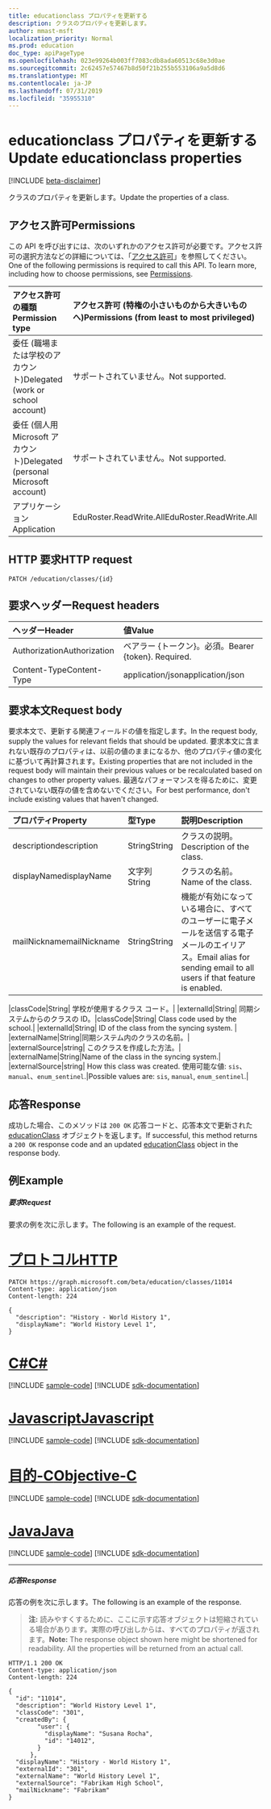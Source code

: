 ```yaml
---
title: educationclass プロパティを更新する
description: クラスのプロパティを更新します。
author: mmast-msft
localization_priority: Normal
ms.prod: education
doc_type: apiPageType
ms.openlocfilehash: 023e99264b003ff7083cdb8ada60513c68e3d0ae
ms.sourcegitcommit: 2c62457e57467b8d50f21b255b553106a9a5d8d6
ms.translationtype: MT
ms.contentlocale: ja-JP
ms.lasthandoff: 07/31/2019
ms.locfileid: "35955310"
---
```

# <a name="update-educationclass-properties"></a><span data-ttu-id="601eb-103">educationclass プロパティを更新する</span><span class="sxs-lookup"><span data-stu-id="601eb-103">Update educationclass properties</span></span>

[!INCLUDE [beta-disclaimer](../../includes/beta-disclaimer.md)]

<span data-ttu-id="601eb-104">クラスのプロパティを更新します。</span><span class="sxs-lookup"><span data-stu-id="601eb-104">Update the properties of a class.</span></span>

## <a name="permissions"></a><span data-ttu-id="601eb-105">アクセス許可</span><span class="sxs-lookup"><span data-stu-id="601eb-105">Permissions</span></span>
<span data-ttu-id="601eb-p101">この API を呼び出すには、次のいずれかのアクセス許可が必要です。アクセス許可の選択方法などの詳細については、「[アクセス許可](/graph/permissions-reference)」を参照してください。</span><span class="sxs-lookup"><span data-stu-id="601eb-p101">One of the following permissions is required to call this API. To learn more, including how to choose permissions, see [Permissions](/graph/permissions-reference).</span></span>

|<span data-ttu-id="601eb-108">アクセス許可の種類</span><span class="sxs-lookup"><span data-stu-id="601eb-108">Permission type</span></span>      | <span data-ttu-id="601eb-109">アクセス許可 (特権の小さいものから大きいものへ)</span><span class="sxs-lookup"><span data-stu-id="601eb-109">Permissions (from least to most privileged)</span></span>              |
|:--------------------|:---------------------------------------------------------|
|<span data-ttu-id="601eb-110">委任 (職場または学校のアカウント)</span><span class="sxs-lookup"><span data-stu-id="601eb-110">Delegated (work or school account)</span></span> |  <span data-ttu-id="601eb-111">サポートされていません。</span><span class="sxs-lookup"><span data-stu-id="601eb-111">Not supported.</span></span>  |
|<span data-ttu-id="601eb-112">委任 (個人用 Microsoft アカウント)</span><span class="sxs-lookup"><span data-stu-id="601eb-112">Delegated (personal Microsoft account)</span></span> | <span data-ttu-id="601eb-113">サポートされていません。</span><span class="sxs-lookup"><span data-stu-id="601eb-113">Not supported.</span></span>   |
|<span data-ttu-id="601eb-114">アプリケーション</span><span class="sxs-lookup"><span data-stu-id="601eb-114">Application</span></span> | <span data-ttu-id="601eb-115">EduRoster.ReadWrite.All</span><span class="sxs-lookup"><span data-stu-id="601eb-115">EduRoster.ReadWrite.All</span></span> | 

## <a name="http-request"></a><span data-ttu-id="601eb-116">HTTP 要求</span><span class="sxs-lookup"><span data-stu-id="601eb-116">HTTP request</span></span>
<!-- { "blockType": "ignored" } -->
```http
PATCH /education/classes/{id}
```
## <a name="request-headers"></a><span data-ttu-id="601eb-117">要求ヘッダー</span><span class="sxs-lookup"><span data-stu-id="601eb-117">Request headers</span></span>
| <span data-ttu-id="601eb-118">ヘッダー</span><span class="sxs-lookup"><span data-stu-id="601eb-118">Header</span></span>       | <span data-ttu-id="601eb-119">値</span><span class="sxs-lookup"><span data-stu-id="601eb-119">Value</span></span> |
|:---------------|:--------|
| <span data-ttu-id="601eb-120">Authorization</span><span class="sxs-lookup"><span data-stu-id="601eb-120">Authorization</span></span>  | <span data-ttu-id="601eb-p102">ベアラー {トークン}。必須。</span><span class="sxs-lookup"><span data-stu-id="601eb-p102">Bearer {token}. Required.</span></span>  |
| <span data-ttu-id="601eb-123">Content-Type</span><span class="sxs-lookup"><span data-stu-id="601eb-123">Content-Type</span></span>  | <span data-ttu-id="601eb-124">application/json</span><span class="sxs-lookup"><span data-stu-id="601eb-124">application/json</span></span>  |

## <a name="request-body"></a><span data-ttu-id="601eb-125">要求本文</span><span class="sxs-lookup"><span data-stu-id="601eb-125">Request body</span></span>
<span data-ttu-id="601eb-126">要求本文で、更新する関連フィールドの値を指定します。</span><span class="sxs-lookup"><span data-stu-id="601eb-126">In the request body, supply the values for relevant fields that should be updated.</span></span> <span data-ttu-id="601eb-127">要求本文に含まれない既存のプロパティは、以前の値のままになるか、他のプロパティ値の変化に基づいて再計算されます。</span><span class="sxs-lookup"><span data-stu-id="601eb-127">Existing properties that are not included in the request body will maintain their previous values or be recalculated based on changes to other property values.</span></span> <span data-ttu-id="601eb-128">最適なパフォーマンスを得るために、変更されていない既存の値を含めないでください。</span><span class="sxs-lookup"><span data-stu-id="601eb-128">For best performance, don't include existing values that haven't changed.</span></span>

| <span data-ttu-id="601eb-129">プロパティ</span><span class="sxs-lookup"><span data-stu-id="601eb-129">Property</span></span>     | <span data-ttu-id="601eb-130">型</span><span class="sxs-lookup"><span data-stu-id="601eb-130">Type</span></span>   |<span data-ttu-id="601eb-131">説明</span><span class="sxs-lookup"><span data-stu-id="601eb-131">Description</span></span>|
|:---------------|:--------|:----------|
|<span data-ttu-id="601eb-132">description</span><span class="sxs-lookup"><span data-stu-id="601eb-132">description</span></span>|<span data-ttu-id="601eb-133">String</span><span class="sxs-lookup"><span data-stu-id="601eb-133">String</span></span>| <span data-ttu-id="601eb-134">クラスの説明。</span><span class="sxs-lookup"><span data-stu-id="601eb-134">Description of the class.</span></span>|
|<span data-ttu-id="601eb-135">displayName</span><span class="sxs-lookup"><span data-stu-id="601eb-135">displayName</span></span>|<span data-ttu-id="601eb-136">文字列</span><span class="sxs-lookup"><span data-stu-id="601eb-136">String</span></span>| <span data-ttu-id="601eb-137">クラスの名前。</span><span class="sxs-lookup"><span data-stu-id="601eb-137">Name of the class.</span></span>|
|<span data-ttu-id="601eb-138">mailNickname</span><span class="sxs-lookup"><span data-stu-id="601eb-138">mailNickname</span></span>|<span data-ttu-id="601eb-139">String</span><span class="sxs-lookup"><span data-stu-id="601eb-139">String</span></span>| <span data-ttu-id="601eb-140">機能が有効になっている場合に、すべてのユーザーに電子メールを送信する電子メールのエイリアス。</span><span class="sxs-lookup"><span data-stu-id="601eb-140">Email alias for sending email to all users if that feature is enabled.</span></span> |
<!-- Please verify the revised description here. -->
<span data-ttu-id="601eb-141">|classCode|String| 学校が使用するクラス コード。| |externalId|String| 同期システムからのクラスの ID。</span><span class="sxs-lookup"><span data-stu-id="601eb-141">|classCode|String| Class code used by the school.| |externalId|String| ID of the class from the syncing system.</span></span> <span data-ttu-id="601eb-142">| |externalName|String|同期システム内のクラスの名前。| |externalSource|string| このクラスを作成した方法。</span><span class="sxs-lookup"><span data-stu-id="601eb-142">| |externalName|String|Name of the class in the syncing system.| |externalSource|string| How this class was created.</span></span> <span data-ttu-id="601eb-143">使用可能な値: `sis`、`manual`、`enum_sentinel`.|</span><span class="sxs-lookup"><span data-stu-id="601eb-143">Possible values are: `sis`, `manual`, `enum_sentinel`.|</span></span>

## <a name="response"></a><span data-ttu-id="601eb-144">応答</span><span class="sxs-lookup"><span data-stu-id="601eb-144">Response</span></span>
<span data-ttu-id="601eb-145">成功した場合、このメソッドは `200 OK` 応答コードと、応答本文で更新された [educationClass](../resources/educationclass.md) オブジェクトを返します。</span><span class="sxs-lookup"><span data-stu-id="601eb-145">If successful, this method returns a `200 OK` response code and an updated [educationClass](../resources/educationclass.md) object in the response body.</span></span>
## <a name="example"></a><span data-ttu-id="601eb-146">例</span><span class="sxs-lookup"><span data-stu-id="601eb-146">Example</span></span>
##### <a name="request"></a><span data-ttu-id="601eb-147">要求</span><span class="sxs-lookup"><span data-stu-id="601eb-147">Request</span></span>
<span data-ttu-id="601eb-148">要求の例を次に示します。</span><span class="sxs-lookup"><span data-stu-id="601eb-148">The following is an example of the request.</span></span>

# <a name="httptabhttp"></a>[<span data-ttu-id="601eb-149">プロトコル</span><span class="sxs-lookup"><span data-stu-id="601eb-149">HTTP</span></span>](#tab/http)
<!-- {
  "blockType": "request",
  "name": "update_educationclass"
}-->
```http
PATCH https://graph.microsoft.com/beta/education/classes/11014
Content-type: application/json
Content-length: 224

{
  "description": "History - World History 1",
  "displayName": "World History Level 1",
}
```
# <a name="ctabcsharp"></a>[<span data-ttu-id="601eb-150">C#</span><span class="sxs-lookup"><span data-stu-id="601eb-150">C#</span></span>](#tab/csharp)
[!INCLUDE [sample-code](../includes/snippets/csharp/update-educationclass-csharp-snippets.md)]
[!INCLUDE [sdk-documentation](../includes/snippets/snippets-sdk-documentation-link.md)]

# <a name="javascripttabjavascript"></a>[<span data-ttu-id="601eb-151">Javascript</span><span class="sxs-lookup"><span data-stu-id="601eb-151">Javascript</span></span>](#tab/javascript)
[!INCLUDE [sample-code](../includes/snippets/javascript/update-educationclass-javascript-snippets.md)]
[!INCLUDE [sdk-documentation](../includes/snippets/snippets-sdk-documentation-link.md)]

# <a name="objective-ctabobjc"></a>[<span data-ttu-id="601eb-152">目的-C</span><span class="sxs-lookup"><span data-stu-id="601eb-152">Objective-C</span></span>](#tab/objc)
[!INCLUDE [sample-code](../includes/snippets/objc/update-educationclass-objc-snippets.md)]
[!INCLUDE [sdk-documentation](../includes/snippets/snippets-sdk-documentation-link.md)]

# <a name="javatabjava"></a>[<span data-ttu-id="601eb-153">Java</span><span class="sxs-lookup"><span data-stu-id="601eb-153">Java</span></span>](#tab/java)
[!INCLUDE [sample-code](../includes/snippets/java/update-educationclass-java-snippets.md)]
[!INCLUDE [sdk-documentation](../includes/snippets/snippets-sdk-documentation-link.md)]

---

##### <a name="response"></a><span data-ttu-id="601eb-154">応答</span><span class="sxs-lookup"><span data-stu-id="601eb-154">Response</span></span>
<span data-ttu-id="601eb-155">応答の例を次に示します。</span><span class="sxs-lookup"><span data-stu-id="601eb-155">The following is an example of the response.</span></span> 

><span data-ttu-id="601eb-p105">**注:** 読みやすくするために、ここに示す応答オブジェクトは短縮されている場合があります。実際の呼び出しからは、すべてのプロパティが返されます。</span><span class="sxs-lookup"><span data-stu-id="601eb-p105">**Note:** The response object shown here might be shortened for readability. All the properties will be returned from an actual call.</span></span>

<!-- {
  "blockType": "response",
  "truncated": true,
  "@odata.type": "microsoft.graph.educationClass"
} -->
```http
HTTP/1.1 200 OK
Content-type: application/json
Content-length: 224

{
  "id": "11014",
  "description": "World History Level 1",
  "classCode": "301",
  "createdBy": {
        "user": {
          "displayName": "Susana Rocha",
          "id": "14012",
        }
      },
  "displayName": "History - World History 1",
  "externalId": "301",
  "externalName": "World History Level 1",
  "externalSource": "Fabrikam High School",
  "mailNickname": "Fabrikam"
}
```

<!-- uuid: 8fcb5dbc-d5aa-4681-8e31-b001d5168d79
2015-10-25 14:57:30 UTC -->
<!--
{
  "type": "#page.annotation",
  "description": "Update educationclass",
  "keywords": "",
  "section": "documentation",
  "tocPath": "",
  "suppressions": [
  ]
}
-->
